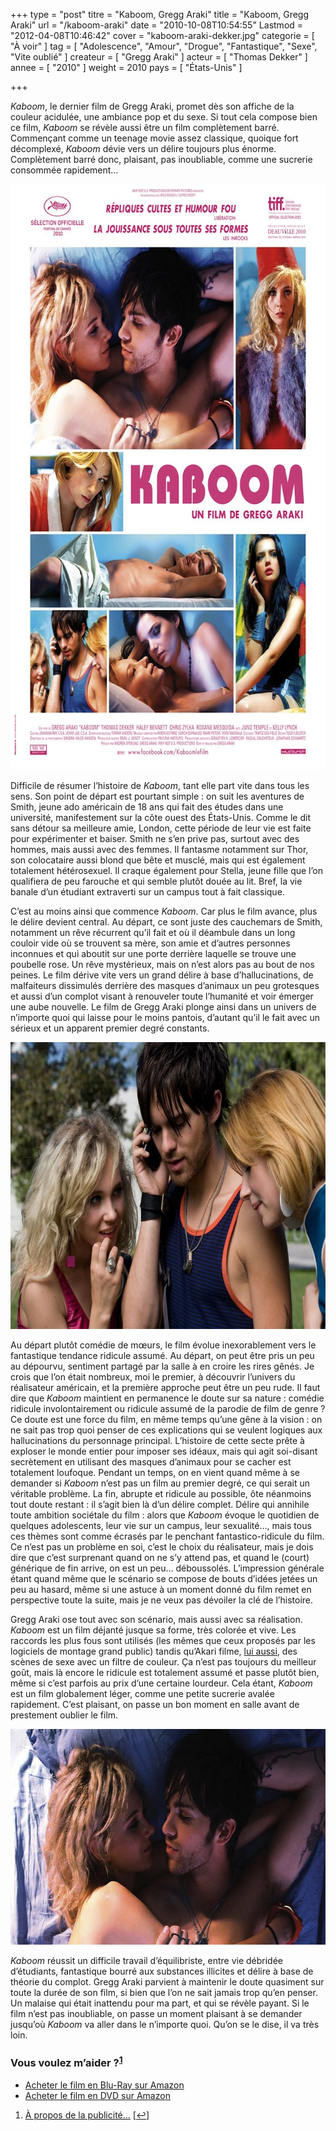 +++
type = "post"
titre = "Kaboom, Gregg Araki"
title = "Kaboom, Gregg Araki"
url = "/kaboom-araki"
date = "2010-10-08T10:54:55"
Lastmod = "2012-04-08T10:46:42"
cover = "kaboom-araki-dekker.jpg"
categorie = [ "À voir" ]
tag = [ "Adolescence", "Amour", "Drogue", "Fantastique", "Sexe", "Vite oublié" ]
createur = [ "Gregg Araki" ]
acteur = [ "Thomas Dekker" ]
annee = [ "2010" ]
weight = 2010
pays = [ "États-Unis" ]

+++

<p><em>Kaboom</em>, le dernier film de Gregg Araki, promet dès son affiche de la couleur acidulée, une ambiance pop et du sexe. Si tout cela compose bien ce film, <em>Kaboom</em> se révèle aussi être un film complètement barré. Commençant comme un teenage movie assez classique, quoique fort décomplexé, <em>Kaboom</em> dévie vers un délire toujours plus énorme. Complètement barré donc, plaisant, pas inoubliable, comme une sucrerie consommée rapidement…</p>
<p><a href="http://www.allocine.fr/film/fichefilm_gen_cfilm=173662.html"> </a></p>
<p style="text-align: center;"><a href="http://www.allocine.fr/film/fichefilm_gen_cfilm=173662.html"></a></p>
<p><a href="http://www.allocine.fr/film/fichefilm_gen_cfilm=173662.html"></p>
<div style="text-align: center;"><img class="aligncenter" src="kaboom-gregg-araki.jpg" border="0" alt="kaboom-gregg-araki.jpg" width="690" height="937" /></div>
<p></a></p>
<p>Difficile de résumer l&rsquo;histoire de <em>Kaboom</em>, tant elle part vite dans tous les sens. Son point de départ est pourtant simple : on suit les aventures de Smith, jeune ado américain de 18 ans qui fait des études dans une université, manifestement sur la côte ouest des États-Unis. Comme le dit sans détour sa meilleure amie, London, cette période de leur vie est faite pour expérimenter et baiser. Smith ne s&rsquo;en prive pas, surtout avec des hommes, mais aussi avec des femmes. Il fantasme notamment sur Thor, son colocataire aussi blond que bête et musclé, mais qui est également totalement hétérosexuel. Il craque également pour Stella, jeune fille que l&rsquo;on qualifiera de peu farouche et qui semble plutôt douée au lit. Bref, la vie banale d&rsquo;un étudiant extraverti sur un campus tout à fait classique.</p>
<p>C&rsquo;est au moins ainsi que commence <em>Kaboom</em>. Car plus le film avance, plus le délire devient central. Au départ, ce sont juste des cauchemars de Smith, notamment un rêve récurrent qu&rsquo;il fait et où il déambule dans un long couloir vide où se trouvent sa mère, son amie et d&rsquo;autres personnes inconnues et qui aboutit sur une porte derrière laquelle se trouve une poubelle rose. Un rêve mystérieux, mais on n&rsquo;est alors pas au bout de nos peines. Le film dérive vite vers un grand délire à base d&rsquo;hallucinations, de malfaiteurs dissimulés derrière des masques d&rsquo;animaux un peu grotesques et aussi d&rsquo;un complot visant à renouveler toute l&rsquo;humanité et voir émerger une aube nouvelle. Le film de Gregg  Araki plonge ainsi dans un univers de n&rsquo;importe quoi qui laisse pour le moins pantois, d&rsquo;autant qu&rsquo;il le fait avec un sérieux et un apparent premier degré constants.</p>
<div style="text-align: center;"><img class="aligncenter" src="araki-gregg-kaboom.jpg" border="0" alt="araki-gregg-kaboom.jpg" width="690" height="459" /></div>
<p>Au départ plutôt comédie de mœurs, le film évolue inexorablement vers le fantastique tendance ridicule assumé. Au départ, on peut être pris un peu au dépourvu, sentiment partagé par la salle à en croire les rires gênés. Je crois que l&rsquo;on était nombreux, moi le premier, à découvrir l&rsquo;univers du réalisateur américain, et la première approche peut être un peu rude. Il faut dire que <em>Kaboom</em> maintient en permanence le doute sur sa nature : comédie ridicule involontairement ou ridicule assumé de la parodie de film de genre ? Ce doute est une force du film, en même temps qu&rsquo;une gêne à la vision : on ne sait pas trop quoi penser de ces explications qui se veulent logiques aux hallucinations du personnage principal. L&rsquo;histoire de cette secte prête à exploser le monde entier pour imposer ses idéaux, mais qui agit soi-disant secrètement en utilisant des masques d&rsquo;animaux pour se cacher est totalement loufoque. Pendant un temps, on en vient quand même à se demander si <em>Kaboom</em> n&rsquo;est pas un film au premier degré, ce qui serait un véritable problème. La fin, abrupte et ridicule au possible, ôte néanmoins tout doute restant : il s&rsquo;agit bien là d&rsquo;un délire complet. Délire qui annihile toute ambition sociétale du film : alors que <em>Kaboom</em> évoque le quotidien de quelques adolescents, leur vie sur un campus, leur sexualité…, mais tous ces thèmes sont comme écrasés par le penchant fantastico-ridicule du film. Ce n&rsquo;est pas un problème en soi, c&rsquo;est le choix du réalisateur, mais je dois dire que c&rsquo;est surprenant quand on ne s&rsquo;y attend pas, et quand le (court) générique de fin arrive, on est un peu… déboussolés. L&rsquo;impression générale étant quand même que le scénario se compose de bouts d&rsquo;idées jetées un peu au hasard, même si une astuce à un moment donné du film remet en perspective toute la suite, mais je ne veux pas dévoiler la clé de l&rsquo;histoire.</p>
<p>Gregg Araki ose tout avec son scénario, mais aussi avec sa réalisation. <em>Kaboom</em> est un film déjanté jusque sa forme, très colorée et vive. Les raccords les plus fous sont utilisés (les mêmes que ceux proposés par les logiciels de montage grand public) tandis qu&rsquo;Akari filme, <a href="/2010/10/03/amours-imaginaires-dolan/">lui aussi</a>, des scènes de sexe avec un filtre de couleur. Ça n&rsquo;est pas toujours du meilleur goût, mais là encore le ridicule est totalement assumé et passe plutôt bien, même si c&rsquo;est parfois au prix d&rsquo;une certaine lourdeur. Cela étant, <em>Kaboom</em> est un film globalement léger, comme une petite sucrerie avalée rapidement. C&rsquo;est plaisant, on passe un bon moment en salle avant de prestement oublier le film.</p>
<div style="text-align: center;"><img class="aligncenter" src="araki-kaboom.jpg" border="0" alt="araki-kaboom.jpg" width="690" height="345" /></div>
<p><em>Kaboom</em> réussit un difficile travail d&rsquo;équilibriste, entre vie débridée d&rsquo;étudiants, fantastique bourré aux substances illicites et délire à base de théorie du complot. Gregg Araki parvient à maintenir le doute quasiment sur toute la durée de son film, si bien que l&rsquo;on ne sait jamais trop qu&rsquo;en penser. Un malaise qui était inattendu pour ma part, et qui se révèle payant. Si le film n&rsquo;est pas inoubliable, on passe un moment plaisant à se demander jusqu&rsquo;où <em>Kaboom</em> va aller dans le n&rsquo;importe quoi. Qu&rsquo;on se le dise, il va très loin.</p>
<div class="amazon">
<h3>Vous voulez m&rsquo;aider ?<sup><a href="#footnote_0_4132" id="identifier_0_4132" class="footnote-link footnote-identifier-link" title="&Agrave; propos de la publicit&eacute;&hellip;">1</a></sup></h3>
<ul>
<li><a href="http://www.amazon.fr/gp/product/B006LNA8QG/ref=as_li_ss_tl?ie=UTF8&tag=leblogdenic07-21&linkCode=as2&camp=1642&creative=19458&creativeASIN=B006LNA8QG">Acheter le film en Blu-Ray sur Amazon</a></li>
<li><a href="http://www.amazon.fr/gp/product/B006LNA8D4/ref=as_li_ss_tl?ie=UTF8&tag=leblogdenic07-21&linkCode=as2&camp=1642&creative=19458&creativeASIN=B006LNA8D4">Acheter le film en DVD sur Amazon</a></li>
</ul>
</div>
<ol class="footnotes"><li id="footnote_0_4132" class="footnote"><a href="/a-propos/publicite/">À propos de la publicité…</a> [<a href="#identifier_0_4132" class="footnote-link footnote-back-link">&#8617;</a>]</li></ol>
